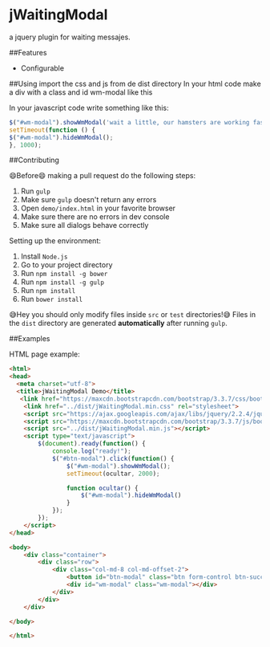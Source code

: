 # jWaitingModal
a jquery plugin for waiting messajes.

##Features

* Configurable

##Using
import the css and js from de dist directory
In your html code make a div with a class and id wm-modal like this <div id="wm-modal" class="wm-modal"></div>
In your javascript code write something like this:
```js
$("#wm-modal").showWmModal('wait a little, our hamsters are working fast as they can... ');
setTimeout(function () {
$("#wm-modal").hideWmModal();
}, 1000);
```


##Contributing

:smile:Before:smile: making a pull request do the following steps:

1. Run `gulp`
2. Make sure `gulp` doesn't return any errors
3. Open `demo/index.html` in your favorite browser
4. Make sure there are no errors in dev console
5. Make sure all dialogs behave correctly

Setting up the environment:

1. Install `Node.js`
2. Go to your project directory
3. Run `npm install -g bower`
4. Run `npm install -g gulp`
5. Run `npm install`
6. Run `bower install`

:sweat_smile:Hey you should only modify files inside `src` or `test` directories!:sweat_smile: Files in the `dist` directory are generated **automatically** after running `gulp`.

##Examples

HTML page example:
```html
<html>
<head>
  <meta charset="utf-8">
  <title>jWaitingModal Demo</title>
   <link href="https://maxcdn.bootstrapcdn.com/bootstrap/3.3.7/css/bootstrap.min.css" rel="stylesheet" integrity="sha384-BVYiiSIFeK1dGmJRAkycuHAHRg32OmUcww7on3RYdg4Va+PmSTsz/K68vbdEjh4u" crossorigin="anonymous">
    <link href="../dist/jWaitingModal.min.css" rel="stylesheet">
    <script src="https://ajax.googleapis.com/ajax/libs/jquery/2.2.4/jquery.min.js"></script>
    <script src="https://maxcdn.bootstrapcdn.com/bootstrap/3.3.7/js/bootstrap.min.js" integrity="sha384-Tc5IQib027qvyjSMfHjOMaLkfuWVxZxUPnCJA7l2mCWNIpG9mGCD8wGNIcPD7Txa" crossorigin="anonymous"></script>
    <script src="../dist/jWaitingModal.min.js"></script>
    <script type="text/javascript">
        $(document).ready(function() {
            console.log("ready!");
            $("#btn-modal").click(function() {
                $("#wm-modal").showWmModal();
                setTimeout(ocultar, 2000);

                function ocultar() {
                    $("#wm-modal").hideWmModal()
                }
            });
        });
    </script>
</head>

<body>
    <div class="container">
        <div class="row">
            <div class="col-md-8 col-md-offset-2">
                <button id="btn-modal" class="btn form-control btn-success">show modal</button>
                <div id="wm-modal" class="wm-modal"></div>
            </div>
        </div>
    </div>

</body>

</html>
```